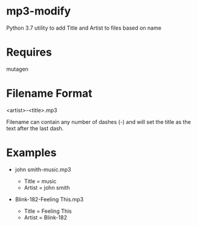 # mp3-modify
Python 3.7 utility to add Title and Artist to files based on name

# Requires 
mutagen

# Filename Format
\<artist\>-\<title\>.mp3

Filename can contain any number of dashes (-) and will set the title as the text after the last dash. 

# Examples
- john smith-music.mp3
  - Title = music
  - Artist = john smith

- Blink-182-Feeling This.mp3
  - Title = Feeling This
  - Artist = Blink-182
